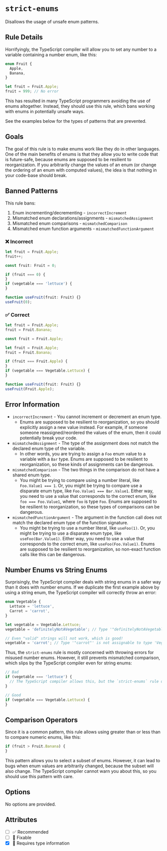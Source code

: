 # `strict-enums`

Disallows the usage of unsafe enum patterns.

## Rule Details

Horrifyingly, the TypeScript compiler will allow you to set any number to a variable containing a number enum, like this:

```ts
enum Fruit {
  Apple,
  Banana,
}

let fruit = Fruit.Apple;
fruit = 999; // No error
```

This has resulted in many TypeScript programmers avoiding the use of enums altogether. Instead, they should use this rule, which bans working with enums in potentially unsafe ways.

See the examples below for the types of patterns that are prevented.

## Goals

The goal of this rule is to make enums work like they do in other languages. One of the main benefits of enums is that they allow you to write code that is future-safe, because enums are supposed to be resilient to reorganization. If you arbitrarily change the values of an enum (or change the ordering of an enum with computed values), the idea is that nothing in your code-base should break.

## Banned Patterns

This rule bans:

1. Enum incrementing/decrementing - `incorrectIncrement`
1. Mismatched enum declarations/assignments - `mismatchedAssignment`
1. Mismatched enum comparisons - `mismatchedComparison`
1. Mismatched enum function arguments - `mismatchedFunctionArgument`

<!--tabs-->

### ❌ Incorrect

```ts
let fruit = Fruit.Apple;
fruit++;
```

```ts
const fruit: Fruit = 0;
```

```ts
if (fruit === 0) {
}
if (vegetable === 'lettuce') {
}
```

```ts
function useFruit(fruit: Fruit) {}
useFruit(0);
```

### ✅ Correct

```ts
let fruit = Fruit.Apple;
fruit = Fruit.Banana;
```

```ts
const fruit = Fruit.Apple;
```

```ts
let fruit = Fruit.Apple;
fruit = Fruit.Banana;
```

```ts
if (fruit === Fruit.Apple) {
}
if (vegetable === Vegetable.Lettuce) {
}
```

```ts
function useFruit(fruit: Fruit) {}
useFruit(Fruit.Apple);
```

## Error Information

- `incorrectIncrement` - You cannot increment or decrement an enum type.
  - Enums are supposed to be resilient to reorganization, so you should explicitly assign a new value instead. For example, if someone someone reassigned/reordered the values of the enum, then it could potentially break your code.
- `mismatchedAssignment` - The type of the assignment does not match the declared enum type of the variable.
  - In other words, you are trying to assign a `Foo` enum value to a variable with a `Bar` type. Enums are supposed to be resilient to reorganization, so these kinds of assignments can be dangerous.
- `mismatchedComparison` - The two things in the comparison do not have a shared enum type.
  - You might be trying to compare using a number literal, like `Foo.Value1 === 1`. Or, you might be trying to compare use a disparate enum type, like `Foo.Value1 === Bar.Value1`. Either way, you need to use a value that corresponds to the correct enum, like `foo === Foo.Value1`, where `foo` is type `Foo`. Enums are supposed to be resilient to reorganization, so these types of comparisons can be dangerous.
- `mismatchedFunctionArgument` - The argument in the function call does not match the declared enum type of the function signature.
  - You might be trying to use a number literal, like `useFoo(1)`. Or, you might be trying to use a disparate enum type, like `useFoo(Bar.Value1)`. Either way, you need to use a value that corresponds to the correct enum, like `useFoo(Foo.Value1)`. Enums are supposed to be resilient to reorganization, so non-exact function calls like this can be dangerous.

## Number Enums vs String Enums

Surprisingly, the TypeScript compiler deals with string enums in a safer way than it does with number enums. If we duplicate the first example above by using a string enum, the TypeScript compiler will correctly throw an error:

```ts
enum Vegetable {
  Lettuce = 'lettuce',
  Carrot = 'carrot',
}

let vegetable = Vegetable.Lettuce;
vegetable = 'definitelyNotAVegetable'; // Type '"definitelyNotAVegetable"' is not assignable to type 'Vegetable'.

// Even "valid" strings will not work, which is good!
vegetable = 'carrot'; // Type '"carrot"' is not assignable to type 'Vegetable'.
```

Thus, the `strict-enums` rule is mostly concerned with throwing errors for misused number enums. However, it still prevents mismatched comparison, which slips by the TypeScript compiler even for string enums:

```ts
// Bad
if (vegetable === 'lettuce') {
  // The TypeScript compiler allows this, but the `strict-enums` rule does not
}

// Good
if (vegetable === Vegetable.Lettuce) {
}
```

## Comparison Operators

Since it is a common pattern, this rule allows using greater than or less than to compare numeric enums, like this:

```ts
if (fruit > Fruit.Banana) {
}
```

This pattern allows you to select a subset of enums. However, it can lead to bugs when enum values are arbitrarily changed, because the subset will also change. The TypeScript compiler cannot warn you about this, so you should use this pattern with care.

## Options

No options are provided.

## Attributes

- [ ] ✅ Recommended
- [ ] 🔧 Fixable
- [x] 💭 Requires type information
